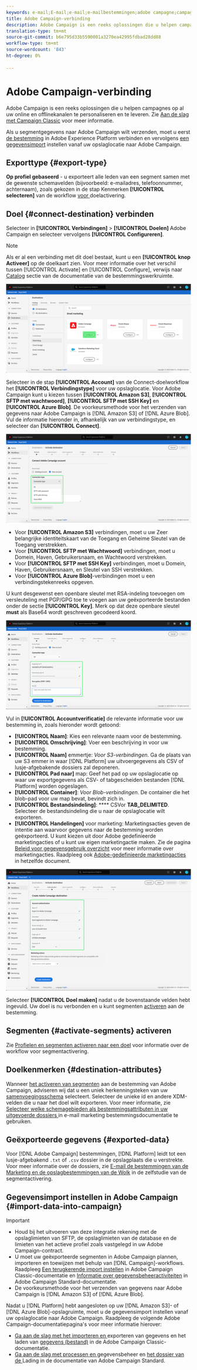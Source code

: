 ```yaml
---
keywords: e-mail;E-mail;e-mail;e-mailbestemmingen;adobe campagne;campagne
title: Adobe Campaign-verbinding
description: Adobe Campaign is een reeks oplossingen die u helpen campagnes op al uw online en offlinekanalen te personaliseren en te leveren.
translation-type: tm+mt
source-git-commit: b6e795d33b5590001a3270ea42995fdbad28dd88
workflow-type: tm+mt
source-wordcount: '843'
ht-degree: 0%

---
```



# Adobe Campaign-verbinding

Adobe Campaign is een reeks oplossingen die u helpen campagnes op al uw online en offlinekanalen te personaliseren en te leveren. Zie [Aan de slag met Campaign Classic](https://experienceleague.adobe.com/docs/campaign-classic/using/getting-started/starting-with-adobe-campaign/about-adobe-campaign-classic.html) voor meer informatie.

Als u segmentgegevens naar Adobe Campaign wilt verzenden, moet u eerst [de bestemming](#connect-destination) in Adobe Experience Platform verbinden en vervolgens [een gegevensimport](#import-data-into-campaign) instellen vanaf uw opslaglocatie naar Adobe Campaign.

## Exporttype {#export-type}

**Op profiel gebaseerd**  - u exporteert alle leden van een segment samen met de gewenste schemavelden (bijvoorbeeld: e-mailadres, telefoonnummer, achternaam), zoals gekozen in de stap Kenmerken  **[!UICONTROL selecteren]** van de workflow [ voor ](../../ui/activate-destinations.md#select-attributes)doelactivering.

## Doel {#connect-destination} verbinden

Selecteer in **[!UICONTROL Verbindingen]** > **[!UICONTROL Doelen]** Adobe Campaign en selecteer vervolgens **[!UICONTROL Configureren]**.

>[!NOTE]
>
>Als er al een verbinding met dit doel bestaat, kunt u een **[!UICONTROL knop Activeer]** op de doelkaart zien. Voor meer informatie over het verschil tussen [!UICONTROL Activate] en [!UICONTROL Configure], verwijs naar [Catalog](../../ui/destinations-workspace.md#catalog) sectie van de documentatie van de bestemmingswerkruimte.

![Verbinding maken met Adobe Campaign](../../assets/catalog/email-marketing/adobe-campaign/catalog.png)

Selecteer in de stap **[!UICONTROL Account]** van de Connect-doelworkflow het **[!UICONTROL Verbindingstype]** voor uw opslaglocatie. Voor Adobe Campaign kunt u kiezen tussen **[!UICONTROL Amazon S3]**, **[!UICONTROL SFTP met wachtwoord]**, **[!UICONTROL SFTP met SSH Key]** en **[!UICONTROL Azure Blob]**. De voorkeursmethode voor het verzenden van gegevens naar Adobe Campaign is [!DNL Amazon S3] of [!DNL Azure Blob]. Vul de informatie hieronder in, afhankelijk van uw verbindingstype, en selecteer dan **[!UICONTROL Connect]**.



![Wizard Campagne instellen](../../assets/catalog/email-marketing/adobe-campaign/connection-type.png)

- Voor **[!UICONTROL Amazon S3]** verbindingen, moet u uw Zeer belangrijke identiteitskaart van de Toegang en Geheime Sleutel van de Toegang verstrekken.
- Voor **[!UICONTROL SFTP met Wachtwoord]** verbindingen, moet u Domein, Haven, Gebruikersnaam, en Wachtwoord verstrekken.
- Voor **[!UICONTROL SFTP met SSH Key]** verbindingen, moet u Domein, Haven, Gebruikersnaam, en Sleutel van SSH verstrekken.
- Voor **[!UICONTROL Azure Blob]**-verbindingen moet u een verbindingstekenreeks opgeven.

U kunt desgewenst een openbare sleutel met RSA-indeling toevoegen om versleuteling met PGP/GPG toe te voegen aan uw geëxporteerde bestanden onder de sectie **[!UICONTROL Key]**. Merk op dat deze openbare sleutel **must** als Base64 wordt geschreven gecodeerd koord.

![Campagnegegevens invullen](../../assets/catalog/email-marketing/adobe-campaign/account-info.png)

Vul in **[!UICONTROL Accountverificatie]** de relevante informatie voor uw bestemming in, zoals hieronder wordt getoond:
- **[!UICONTROL Naam]**: Kies een relevante naam voor de bestemming.
- **[!UICONTROL Omschrijving]**: Voer een beschrijving in voor uw bestemming.
- **[!UICONTROL Naam]** emmertje:  *Voor S3-verbindingen*. Ga de plaats van uw S3 emmer in waar [!DNL Platform] uw uitvoergegevens als CSV of lusje-afgebakende dossiers zal deponeren.
- **[!UICONTROL Pad naar]** map: Geef het pad op uw opslaglocatie op waar uw exportgegevens als CSV- of tabgescheiden bestanden  [!DNL Platform] worden opgeslagen.
- **[!UICONTROL Container]**:  *Voor Blob-verbindingen*. De container die het blob-pad voor uw map bevat, bevindt zich in.
- **[!UICONTROL Bestandsindeling]**:  **** CSVor  **TAB_DELIMITED**. Selecteer de bestandsindeling die u naar de opslaglocatie wilt exporteren.
- **[!UICONTROL Handelingen]** voor marketing: Marketingsacties geven de intentie aan waarvoor gegevens naar de bestemming worden geëxporteerd. U kunt kiezen uit door Adobe gedefinieerde marketingacties of u kunt uw eigen marketingactie maken. Zie de pagina [Beleid voor gegevensgebruik overzicht](../../../data-governance/policies/overview.md) voor meer informatie over marketingacties. Raadpleeg ook [Adobe-gedefinieerde marketingacties](../../../data-governance/policies/overview.md#core-actions) in hetzelfde document.

![Basisinformatie over campagnes](../../assets/catalog/email-marketing/adobe-campaign/basic-information.png)

Selecteer **[!UICONTROL Doel maken]** nadat u de bovenstaande velden hebt ingevuld. Uw doel is nu verbonden en u kunt segmenten [activeren](../../ui/activate-destinations.md) aan de bestemming.

## Segmenten {#activate-segments} activeren

Zie [Profielen en segmenten activeren naar een doel](../../ui/activate-destinations.md) voor informatie over de workflow voor segmentactivering.

## Doelkenmerken {#destination-attributes}

Wanneer [het activeren van segmenten](../../ui/activate-destinations.md) aan de bestemming van Adobe Campaign, adviseren wij dat u een uniek herkenningsteken van uw [samenvoegingsschema](../../../profile/home.md#profile-fragments-and-union-schemas) selecteert. Selecteer de unieke id en andere XDM-velden die u naar het doel wilt exporteren. Voor meer informatie, zie [Selecteer welke schemagebieden als bestemmingsattributen in uw uitgevoerde dossiers ](./overview.md#destination-attributes) in e-mail marketing bestemmingsdocumentatie te gebruiken.

## Geëxporteerde gegevens {#exported-data}

Voor [!DNL Adobe Campaign] bestemmingen, [!DNL Platform] leidt tot een lusje-afgebakend `.txt` of `.csv` dossier in de opslagplaats die u verstrekte. Voor meer informatie over de dossiers, zie [E-mail de bestemmingen van de Marketing en de opslagbestemmingen van de Wolk](../../ui/activate-destinations.md#esp-and-cloud-storage) in de zelfstudie van de segmentactivering.

## Gegevensimport instellen in Adobe Campaign {#import-data-into-campaign}

>[!IMPORTANT]
>
>- Houd bij het uitvoeren van deze integratie rekening met de opslaglimieten van SFTP, de opslaglimieten van de database en de limieten van het actieve profiel zoals vastgelegd in uw Adobe Campaign-contract.
>- U moet uw geëxporteerde segmenten in Adobe Campaign plannen, importeren en toewijzen met behulp van [!DNL Campaign]-workflows. Raadpleeg [Een terugkerende import instellen](https://experienceleague.adobe.com/docs/campaign-classic/using/automating-with-workflows/use-cases/data-management/recurring-import-workflow.html) in Adobe Campaign Classic-documentatie en [Informatie over gegevensbeheeractiviteiten](https://experienceleague.adobe.com/docs/campaign-standard/using/managing-processes-and-data/data-management-activities/about-data-management-activities.html) in Adobe Campaign Standard-documentatie.
>- De voorkeursmethode voor het verzenden van gegevens naar Adobe Campaign is [!DNL Amazon S3] of [!DNL Azure Blob].



Nadat u [!DNL Platform] hebt aangesloten op uw [!DNL Amazon S3]- of [!DNL Azure Blob]-opslagruimte, moet u de gegevensimport instellen vanaf uw opslaglocatie naar Adobe Campaign. Raadpleeg de volgende Adobe Campaign-documentatiepagina&#39;s voor meer informatie hierover:
- [Ga aan de slag met het importeren en ](https://experienceleague.adobe.com/docs/campaign-classic/using/getting-started/importing-and-exporting-data/get-started-data-import-export.html) exporteren van gegevens en het laden van  [gegevens (bestand)](https://experienceleague.adobe.com/docs/campaign-classic/using/automating-with-workflows/action-activities/data-loading--file-.html) in de Adobe Campaign Classic-documentatie.
- [Ga aan de slag met processen en ](https://experienceleague.adobe.com/docs/campaign-standard/using/managing-processes-and-data/get-started-workflows.html) gegevensbeheer en  [het dossier van de ](https://experienceleague.adobe.com/docs/campaign-standard/using/managing-processes-and-data/data-management-activities/load-file.html) Lading in de documentatie van Adobe Campaign Standard.